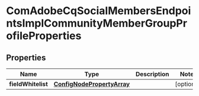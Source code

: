 

# ComAdobeCqSocialMembersEndpointsImplCommunityMemberGroupProfileProperties

## Properties

Name | Type | Description | Notes
------------ | ------------- | ------------- | -------------
**fieldWhitelist** | [**ConfigNodePropertyArray**](ConfigNodePropertyArray.md) |  |  [optional]



